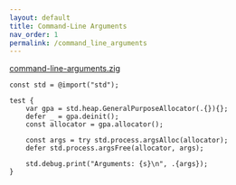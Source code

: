 ```yaml
---
layout: default
title: Command-Line Arguments
nav_order: 1
permalink: /command_line_arguments
---
```


[command-line-arguments.zig](src/command-line-arguments.zig)

```zig
const std = @import("std");

test {
    var gpa = std.heap.GeneralPurposeAllocator(.{}){};
    defer _ = gpa.deinit();
    const allocator = gpa.allocator();

    const args = try std.process.argsAlloc(allocator);
    defer std.process.argsFree(allocator, args);

    std.debug.print("Arguments: {s}\n", .{args});
}

```
